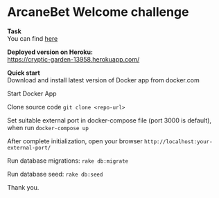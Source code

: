 # ArcaneBet Welcome challenge

**Task**<br>
You can find <a href="https://gist.githubusercontent.com/badmanski/4319526afe127ec33d1e8b4cab99ebdb/raw/fd6f7c6f06d24a7ecde28e5b11f456482ab5d6f4/welcome-challenge-rb.md">here</a>

**Deployed version on Heroku:**<br>
https://cryptic-garden-13958.herokuapp.com/

**Quick start**<br>
Download and install latest version of Docker app from docker.com

Start Docker App

Clone source code
`git clone <repo-url>`

Set suitable external port in docker-compose file (port 3000 is default), when run
`docker-compose up`

After complete initialization, open your browser `http://localhost:your-external-port/`

Run database migrations:
`rake db:migrate`

Run database seed:
`rake db:seed`

Thank you.
